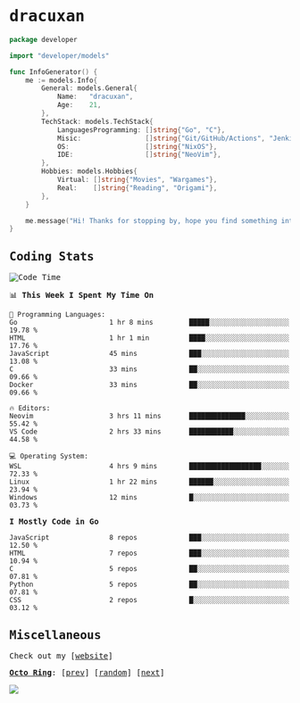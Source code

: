 <!-- Banner -->
<!--
<img src="https://i.imgur.com/mz4ym1F.png" style="max-height:550px"/>
-->


<samp>
	
<!-- Coded Intro -->
	
# dracuxan

```go
package developer

import "developer/models"

func InfoGenerator() {
	me := models.Info{
		General: models.General{
			Name:   "dracuxan",
			Age:    21,
		},
		TechStack: models.TechStack{
			LanguagesProgramming: []string{"Go", "C"},
			Misic:                []string{"Git/GitHub/Actions", "Jenkins", "Docker"},
			OS:     			  []string{"NixOS"},
			IDE:                  []string{"NeoVim"},
		},
		Hobbies: models.Hobbies{
			Virtual: []string{"Movies", "Wargames"},
			Real:    []string{"Reading", "Origami"},
		},		
	}

	me.message("Hi! Thanks for stopping by, hope you find something interesting!") 
}
```

## Coding Stats


<!--START_SECTION:waka-->
![Code Time](http://img.shields.io/badge/Code%20Time-444%20hrs%2013%20mins-blue)

📊 **This Week I Spent My Time On** 

```text
💬 Programming Languages: 
Go                       1 hr 8 mins         █████░░░░░░░░░░░░░░░░░░░░   19.78 % 
HTML                     1 hr 1 min          ████░░░░░░░░░░░░░░░░░░░░░   17.76 % 
JavaScript               45 mins             ███░░░░░░░░░░░░░░░░░░░░░░   13.08 % 
C                        33 mins             ██░░░░░░░░░░░░░░░░░░░░░░░   09.66 % 
Docker                   33 mins             ██░░░░░░░░░░░░░░░░░░░░░░░   09.66 % 

🔥 Editors: 
Neovim                   3 hrs 11 mins       ██████████████░░░░░░░░░░░   55.42 % 
VS Code                  2 hrs 33 mins       ███████████░░░░░░░░░░░░░░   44.58 % 

💻 Operating System: 
WSL                      4 hrs 9 mins        ██████████████████░░░░░░░   72.33 % 
Linux                    1 hr 22 mins        ██████░░░░░░░░░░░░░░░░░░░   23.94 % 
Windows                  12 mins             █░░░░░░░░░░░░░░░░░░░░░░░░   03.73 % 
```

**I Mostly Code in Go** 

```text
JavaScript               8 repos             ███░░░░░░░░░░░░░░░░░░░░░░   12.50 % 
HTML                     7 repos             ███░░░░░░░░░░░░░░░░░░░░░░   10.94 % 
C                        5 repos             ██░░░░░░░░░░░░░░░░░░░░░░░   07.81 % 
Python                   5 repos             ██░░░░░░░░░░░░░░░░░░░░░░░   07.81 % 
CSS                      2 repos             █░░░░░░░░░░░░░░░░░░░░░░░░   03.12 % 
```




<!--END_SECTION:waka-->

## Miscellaneous

Check out my [[website](https://bynisarg.in/)]

[**Octo Ring**](https://octo-ring.com/):
[[prev](https://octo-ring.com/p/dracuxan/prev)]  [[random](https://octo-ring.com/p/dracuxan/random)]  [[next](https://octo-ring.com/p/dracuxan/next)]

![](https://komarev.com/ghpvc/?username=dracuxan&style=flat-square)

</samp>
